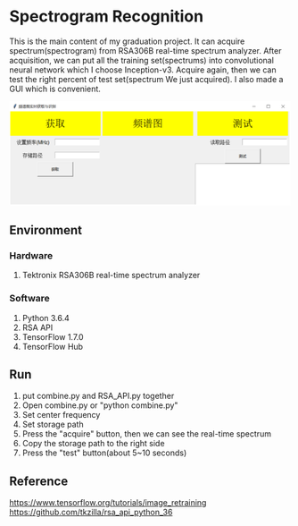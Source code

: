 # Spectrogram Recognition
This is the main content of my graduation project. It can acquire spectrum(spectrogram) from RSA306B real-time spectrum analyzer. After acquisition, we can put all the training set(spectrums) into convolutional neural network which I choose Inception-v3. Acquire again, then we can test the right percent of test set(spectrum We just acquired). I also made a GUI which is convenient.

![GUI](https://github.com/zhaoke2018/Spectrogram-Recognition/blob/master/gui.png "GUI")

## Environment
### Hardware
1. Tektronix RSA306B real-time spectrum analyzer
### Software
1. Python 3.6.4
2. RSA API
3. TensorFlow 1.7.0
4. TensorFlow Hub

## Run
1. put combine.py and RSA_API.py together
2. Open combine.py or "python combine.py"
3. Set center frequency
4. Set storage path
5. Press the "acquire" button, then we can see the real-time spectrum
6. Copy the storage path to the right side
7. Press the "test" button(about 5~10 seconds)

## Reference
https://www.tensorflow.org/tutorials/image_retraining<br>
https://github.com/tkzilla/rsa_api_python_36
